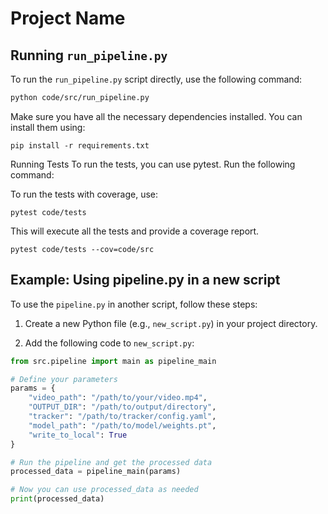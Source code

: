 # Project Name

## Running `run_pipeline.py`

To run the `run_pipeline.py` script directly, use the following command:

```bash
python code/src/run_pipeline.py
```

Make sure you have all the necessary dependencies installed. You can install them using:

```pip install -r requirements.txt```

Running Tests
To run the tests, you can use pytest. Run the following command:

To run the tests with coverage, use:

```pytest code/tests```

This will execute all the tests and provide a coverage report.

```pytest code/tests --cov=code/src```

## Example: Using pipeline.py in a new script

To use the `pipeline.py` in another script, follow these steps:

1. Create a new Python file (e.g., `new_script.py`) in your project directory.

2. Add the following code to `new_script.py`:

```python
from src.pipeline import main as pipeline_main

# Define your parameters
params = {
    "video_path": "/path/to/your/video.mp4",
    "OUTPUT_DIR": "/path/to/output/directory",
    "tracker": "/path/to/tracker/config.yaml",
    "model_path": "/path/to/model/weights.pt",
    "write_to_local": True
}

# Run the pipeline and get the processed data
processed_data = pipeline_main(params)

# Now you can use processed_data as needed
print(processed_data)
```